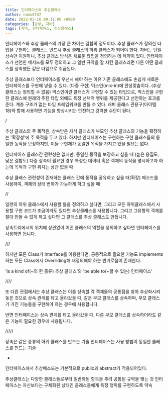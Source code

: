 ```yaml
---
title: 인터페이스와 추상클래스
author: namu6747
date: 2022-05-16 09:11:00 +0900
categories: [공부, 자바]
tags: [자바, 인터페이스, 추상클래스]
---
```



인터페이스와 추상 클래스의 가장 큰 차이는 결합의 정도이다.
추상 클래스가 정의한 타입을 구현하는 클래스는 반드시 추상 클래스의 하위 클래스가 되어야 한다.
자바는 단일 상속만 지원하니, 추상 클래스 방식은 새로운 타입을 정의하는 데 제약이 있다.
인터페이스가 선언한 메서드를 모두 정의하고 그  일반 규약을 잘 지킨 클래스라면
다른 어떤 클래스를 상속했든 같은 타입으로 취급된다.

추상 클래스보다 인터페이스를 우선시 해야 하는 이유
기존 클래스에도 손쉽게 새로운 인터페이스를 구현해 넣을 수 있다. (다중 구현)
믹스인(mix-in)에 안성맞춤이다. (추상 클래스는 정의할 수 없음)
 믹스인이란 클래스가 구현할 수 있는  타입으로, 믹스인을 구현한 클래스에
 원래의 주된 타입 외에도 특정 선택적 행위를 제공한다고 선언하는 효과를 준다.
계층 구조가 없는 타입 프레임워크를 만들 수  있다.
래퍼 클래스 관용구(아이템 18)와  함께 사용하면 기능을 향상시키는 안전하고 강력한 수단이 된다.

/

추상 클래스의 주 목적은, 상속받은 자식 클래스가 부모인 추상 클래스의 기능을
확장하는 '확장성'에 주 목적을 두고 있다.
하지만 인터페이스는 구현하는 구현 클래스들의 동일한 동작을 보장하지만,
이들 구현체가 동일한 목적을 가지고 있을 필요는 없다.

인터페이스
클래스간 관련성은 없지만, 동일한 동작을 보장하고 싶을 때 (높은 응집도, 낮은 결합도)
다중 상속이 필요한 경우
특정한 데이터 혹은 객체의 동작을 명시하고자 하는데 목적과 구현 위치는 상관 없을 때

추상 클래스
관련성이 존재하는 클래스 간에 동작을 공유하고 싶을 때(확장)
메소드를 사용하여, 객체의 상태 변화가 가능하게 하고 싶을 때

//

일련의 하위 클래스에서 사용할 틀을 정의하고 싶다면, 
그리고 모든 하위클래스에서 사용할 구현 코드가 조금이라도 있다면 
추상클래스를 사용합니다. 그리고 그유형의 객체를 절대 만들 수 없게 하고 싶다면 
그 클래스를 추상 클래스도 만듭니다.

상속트리에서의 위치에 상관없이 어떤 클래스의 역할을 정의하고 싶다면 
인터페이스를 사용하면 됩니다.

///

하지만 모든 Class가 Interface를 이용한다면, 공통적으로 필요한 기능도 
implements하는 모든 Class에서 Overriding해 재정의해야 하는 번거로움이 존재한다.

'is a kind of(~의 한 종류) 추상 클래스'와 'be able to(~할 수 있는) 인터페이스'

////

또 다른 관점에서는 추상 클래스는 이를 상속할 각 객체들의 공통점을 찾아 
추상화시켜놓은 것으로 상속 관계를 타고 올라갔을 때, 
같은 부모 클래스를 상속하며, 
부모 클래스가 가진 기능들을 구현해야 하는 경우에 사용합니다.

반면 인터페이스는 상속 관계를 타고 올라갔을 때, 
다른 부모 클래스를 상속하더라도 같은 기능이 필요한 경우에 사용됩니다.

/////

상속은 같은 종류의 하위 클래스를 만드는 기술
인터페이스는 사용 방법이 동일한 클래스를 만드는 기술

-

인터페이스에서 추상메소드는 기본적으로 public과 abstract가 적용되어있다.


추상클래스는 
다양한 클래스들로부터 일반화된 항목을 추려 공통된 규약을 맺는 것
인터페이스는
자신보다는 구체화된 상태인 클래스들에게 특정 행위를 구현하도록 약속

